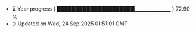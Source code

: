 - ⏳ Year progress { █████████████████████▁▁▁▁▁▁▁▁▁ } 72.90 %
- ⏰ Updated on Wed, 24 Sep 2025 01:51:01 GMT

